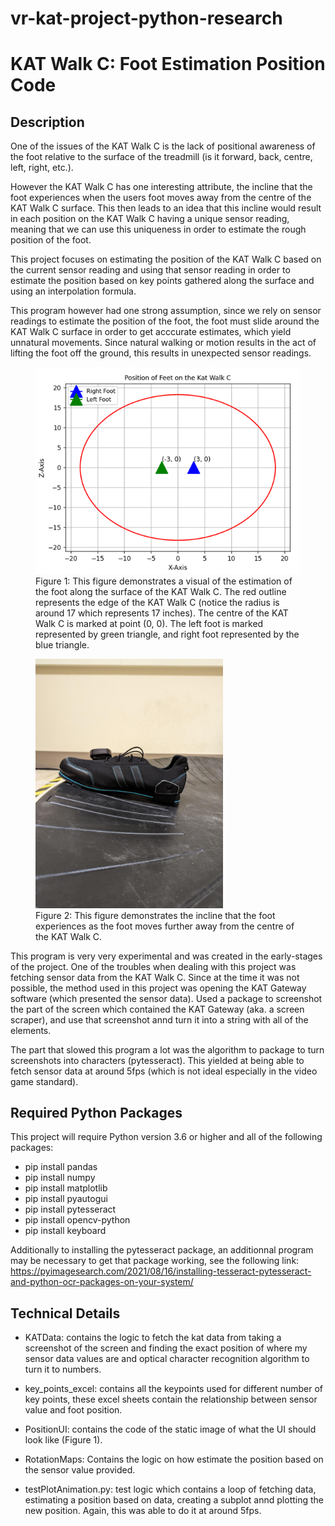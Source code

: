 # vr-kat-project-python-research
# KAT Walk C: Foot Estimation Position Code

## Description

One of the issues of the KAT Walk C is the lack of positional awareness of the foot relative to the surface of the treadmill (is it forward, back, centre, left, right, etc.).

However the KAT Walk C has one interesting attribute, the incline that the foot experiences when the users foot moves away from the centre of the KAT Walk C surface. This then leads to an idea that this incline would result in each position on the KAT Walk C having a unique sensor reading, meaning that we can use this uniqueness in order to estimate the rough position of the foot. 

This project focuses on estimating the position of the KAT Walk C based on the current sensor reading and using that sensor reading in order to estimate the position based on key points gathered along the surface and using an interpolation formula. 

This program however had one strong assumption, since we rely on sensor readings to estimate the position of the foot, the foot must slide around the KAT Walk C surface in order to get acccurate estimates, which yield unnatural movements. Since natural walking or motion results in the act of lifting the foot off the ground, this results in unexpected sensor readings. 

<figure>
  <img src="./images/est-position-diagram-example.png" alt="Your Image">
  <figcaption>Figure 1: This figure demonstrates a visual of the estimation of the foot along the surface of the KAT Walk C. The red outline represents the edge of the KAT Walk C (notice the radius is around 17 which represents 17 inches). The centre of the KAT Walk C is marked at point (0, 0). The left foot is marked represented by green triangle, and right foot represented by the blue triangle. </figcaption>
</figure>


<figure>
  <img src="./images/treadmill_incline.jpg" alt="Your Image" width="300">
  <figcaption>Figure 2: This figure demonstrates the incline that the foot experiences as the foot moves further away from the centre of the KAT Walk C. </figcaption>
</figure>

This program is very very experimental and was created in the early-stages of the project. One of the troubles when dealing with this project was fetching sensor data from the KAT Walk C. Since at the time it was not possible, the method used in this project was opening the KAT Gateway software (which presented the sensor data). Used a package to screenshot the part of the screen which contained the KAT Gateway (aka. a screen scraper), and use that screenshot annd turn it into a string with all of the elements. 

The part that slowed this program a lot was the algorithm to package to turn screenshots into characters (pytesseract). This yielded at being able to fetch sensor data at around 5fps (which is not ideal especially in the video game standard). 



## Required Python Packages

This project will require Python version 3.6 or higher and all of the following packages:

- pip install pandas
- pip install numpy
- pip install matplotlib
- pip install pyautogui
- pip install pytesseract
- pip install opencv-python
- pip install keyboard

Additionally to installing the pytesseract package, an additionnal program may be necessary to get that package working, see the following link: https://pyimagesearch.com/2021/08/16/installing-tesseract-pytesseract-and-python-ocr-packages-on-your-system/


## Technical Details

- KATData: contains the logic to fetch the kat data from taking a screenshot of the screen and finding the exact position of where my sensor data values are and optical character recognition algorithm to turn it to numbers. 


- key_points_excel: contains all the keypoints used for different number of key points, these excel sheets contain the relationship between sensor value and foot position. 

- PositionUI: contains the code of the static image of what the UI should look like (Figure 1).

- RotationMaps: Contains the logic on how estimate the position based on the sensor value provided. 

- testPlotAnimation.py: test logic which contains a loop of fetching data, estimating a position based on data, creating a subplot annd plotting the new position. Again, this was able to do it at around 5fps. 


